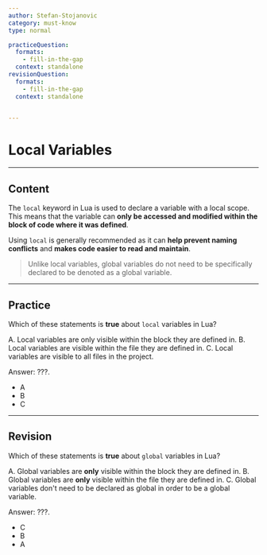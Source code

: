 ```yaml
---
author: Stefan-Stojanovic
category: must-know
type: normal

practiceQuestion:
  formats:
    - fill-in-the-gap
  context: standalone
revisionQuestion:
  formats:
    - fill-in-the-gap
  context: standalone


---
```


# Local Variables

---
## Content

The `local` keyword in Lua is used to declare a variable with a local scope. This means that the variable can **only be accessed and modified within the block of code where it was defined**. 

Using `local` is generally recommended as it can **help prevent naming conflicts** and **makes code easier to read and maintain**.

> Unlike local variables, global variables do not need to be specifically declared to be denoted as a global variable.


---
## Practice

Which of these statements is **true** about `local` variables in Lua?

A. Local variables are only visible within the block they are defined in.
B. Local variables are visible within the file they are defined in.
C. Local variables are visible to all files in the project.

Answer: ???.

- A
- B
- C


---
## Revision

Which of these statements is **true** about `global` variables in Lua?

A. Global variables are **only** visible within the block they are defined in.
B. Global variables are **only** visible within the file they are defined in.
C. Global variables don't need to be declared as global in order to be a global variable.

Answer: ???.

- C
- B
- A